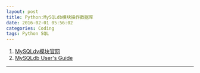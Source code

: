 ```yaml
---
layout: post
title: Python:MySQLdb模块操作数据库
date: 2016-02-01 05:56:02
categories: Coding
tags: Python SQL
---
```



1. [MySQLdv模块官网](https://sourceforge.net/projects/mysql-python/)
1. [MySQLdb User's Guide](http://mysql-python.sourceforge.net/MySQLdb.html)

------
